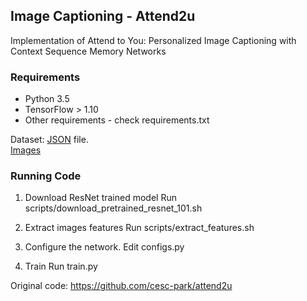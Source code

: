 Image Captioning - Attend2u <br />
---

Implementation of Attend to You: Personalized Image Captioning with Context Sequence Memory Networks <br />

### Requirements
* Python 3.5
* TensorFlow > 1.10
* Other requirements - check requirements.txt


Dataset:
[JSON](https://drive.google.com/uc?export=download&id=0B3xszfcsfVUBdG0tU3BOQWV0a0E) file. <br />
[Images](https://drive.google.com/uc?export=download&id=0B3xszfcsfVUBVkZGU2oxYVl6aDA) <br />

### Running Code

1. Download ResNet trained model
	Run scripts/download_pretrained_resnet_101.sh

2. Extract images features
	Run scripts/extract_features.sh
	
3. Configure the network.
	Edit configs.py
	
4. Train
	Run train.py


Original code: https://github.com/cesc-park/attend2u